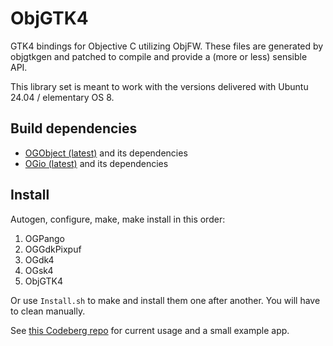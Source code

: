 # ObjGTK4

GTK4 bindings for Objective C utilizing ObjFW. These files are generated by objgtkgen and patched to compile
and provide a (more or less) sensible API.

This library set is meant to work with the versions delivered with Ubuntu 24.04 / elementary OS 8.

## Build dependencies

- [OGObject (latest)](https://codeberg.org/ObjGTK/OGObject) and its dependencies
- [OGio (latest)](https://codeberg.org/ObjGTK/OGio) and its dependencies

## Install

Autogen, configure, make, make install in this order:

1. OGPango
2. OGGdkPixpuf
3. OGdk4
4. OGsk4
5. ObjGTK4

Or use `Install.sh` to make and install them one after another. You will have to clean manually.

See [this Codeberg repo](https://codeberg.org/ObjGTK/ObjGTK4SmallExampleApp) for current usage and a small example app.